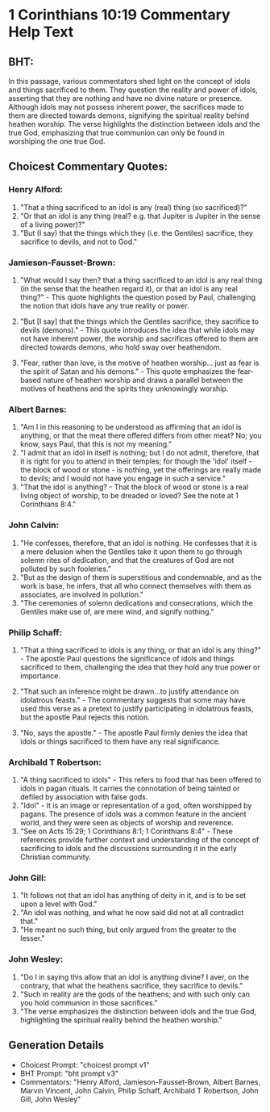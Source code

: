 # 1 Corinthians 10:19 Commentary Help Text

## BHT:
In this passage, various commentators shed light on the concept of idols and things sacrificed to them. They question the reality and power of idols, asserting that they are nothing and have no divine nature or presence. Although idols may not possess inherent power, the sacrifices made to them are directed towards demons, signifying the spiritual reality behind heathen worship. The verse highlights the distinction between idols and the true God, emphasizing that true communion can only be found in worshiping the one true God.

## Choicest Commentary Quotes:
### Henry Alford:
1. "That a thing sacrificed to an idol is any (real) thing (so sacrificed)?"
2. "Or that an idol is any thing (real? e.g. that Jupiter is Jupiter in the sense of a living power)?"
3. "But (I say) that the things which they (i.e. the Gentiles) sacrifice, they sacrifice to devils, and not to God."

### Jamieson-Fausset-Brown:
1. "What would I say then? that a thing sacrificed to an idol is any real thing (in the sense that the heathen regard it), or that an idol is any real thing?" - This quote highlights the question posed by Paul, challenging the notion that idols have any true reality or power.

2. "But [I say] that the things which the Gentiles sacrifice, they sacrifice to devils (demons)." - This quote introduces the idea that while idols may not have inherent power, the worship and sacrifices offered to them are directed towards demons, who hold sway over heathendom.

3. "Fear, rather than love, is the motive of heathen worship... just as fear is the spirit of Satan and his demons." - This quote emphasizes the fear-based nature of heathen worship and draws a parallel between the motives of heathens and the spirits they unknowingly worship.

### Albert Barnes:
1. "Am I in this reasoning to be understood as affirming that an idol is anything, or that the meat there offered differs from other meat? No; you know, says Paul, that this is not my meaning."
2. "I admit that an idol in itself is nothing; but I do not admit, therefore, that it is right for you to attend in their temples; for though the 'idol' itself - the block of wood or stone - is nothing, yet the offerings are really made to devils; and I would not have you engage in such a service."
3. "That the idol is anything? - That the block of wood or stone is a real living object of worship, to be dreaded or loved? See the note at 1 Corinthians 8:4."

### John Calvin:
1. "He confesses, therefore, that an idol is nothing. He confesses that it is a mere delusion when the Gentiles take it upon them to go through solemn rites of dedication, and that the creatures of God are not polluted by such fooleries."
2. "But as the design of them is superstitious and condemnable, and as the work is base, he infers, that all who connect themselves with them as associates, are involved in pollution."
3. "The ceremonies of solemn dedications and consecrations, which the Gentiles make use of, are mere wind, and signify nothing."

### Philip Schaff:
1. "That a thing sacrificed to idols is any thing, or that an idol is any thing?" - The apostle Paul questions the significance of idols and things sacrificed to them, challenging the idea that they hold any true power or importance. 

2. "That such an inference might be drawn...to justify attendance on idolatrous feasts." - The commentary suggests that some may have used this verse as a pretext to justify participating in idolatrous feasts, but the apostle Paul rejects this notion. 

3. "No, says the apostle." - The apostle Paul firmly denies the idea that idols or things sacrificed to them have any real significance.

### Archibald T Robertson:
1. "A thing sacrificed to idols" - This refers to food that has been offered to idols in pagan rituals. It carries the connotation of being tainted or defiled by association with false gods.
2. "Idol" - It is an image or representation of a god, often worshipped by pagans. The presence of idols was a common feature in the ancient world, and they were seen as objects of worship and reverence.
3. "See on Acts 15:29; 1 Corinthians 8:1; 1 Corinthians 8:4" - These references provide further context and understanding of the concept of sacrificing to idols and the discussions surrounding it in the early Christian community.

### John Gill:
1. "It follows not that an idol has anything of deity in it, and is to be set upon a level with God."
2. "An idol was nothing, and what he now said did not at all contradict that."
3. "He meant no such thing, but only argued from the greater to the lesser."

### John Wesley:
1. "Do I in saying this allow that an idol is anything divine? I aver, on the contrary, that what the heathens sacrifice, they sacrifice to devils." 
2. "Such in reality are the gods of the heathens; and with such only can you hold communion in those sacrifices." 
3. "The verse emphasizes the distinction between idols and the true God, highlighting the spiritual reality behind the heathen worship."


## Generation Details
- Choicest Prompt: "choicest prompt v1"
- BHT Prompt: "bht prompt v3"
- Commentators: "Henry Alford, Jamieson-Fausset-Brown, Albert Barnes, Marvin Vincent, John Calvin, Philip Schaff, Archibald T Robertson, John Gill, John Wesley"
